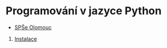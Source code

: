 # Programování v jazyce Python
 * [SPŠe Olomouc](http://www.spseol.cz)

1. [Instalace](010_instalace.md)

